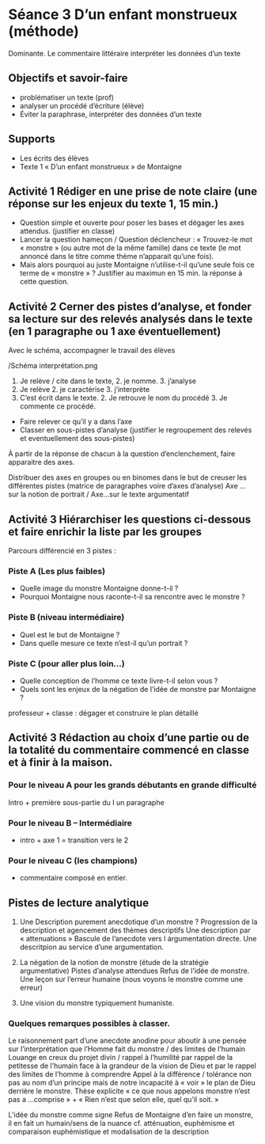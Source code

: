 # Séance 3 D’un enfant monstrueux (méthode)

Dominante. Le commentaire littéraire  interpréter les données d’un texte

## Objectifs et savoir-faire
- problématiser un texte (prof)
- analyser un procédé d’écriture (élève)
- Éviter la paraphrase, interpréter des données d’un texte 

## Supports
- Les écrits des élèves
- Texte 1 « D’un enfant monstrueux » de Montaigne

## Activité 1 Rédiger en une prise de note claire (une réponse sur les enjeux du texte 1, 15 min.)

- Question simple et ouverte pour poser les bases et dégager les axes attendus. (justifier en classe)
 - Lancer la question hameçon / Question déclencheur : « Trouvez-le mot « monstre » (ou autre mot de la même famille) dans ce texte (le mot annoncé dans le titre comme thème n’apparait qu’une fois).
- Mais alors pourquoi au juste Montaigne n’utilise-t-il qu’une seule fois ce terme de « monstre » ? Justifier au maximun en 15 min. la réponse à cette question.
	 
## Activité 2  Cerner des pistes d’analyse, et fonder sa lecture sur des relevés analysés dans le texte (en 1 paragraphe ou 1 axe éventuellement)

Avec le schéma, accompagner le travail des élèves

/Schéma interprétation.png

1. Je relève / cite dans le texte, 2. je nomme. 3. j’analyse
1. Je relève 2. je caractérise 3. j’interprète
1. C’est écrit dans le texte. 2. Je retrouve le nom du procédé 3. Je commente ce procédé. 

- Faire relever ce qu’il y a dans l’axe 
- Classer en sous-pistes d’analyse (justifier le regroupement des relevés et eventuellement des sous-pistes)

À partir de la réponse de chacun à la question d’enclenchement, faire apparaitre des axes.

Distribuer des axes en groupes ou en binomes dans le but de creuser les différentes pistes (matrice de paragraphes voire d’axes d’analyse) 
Axe ... sur la notion de portrait / Axe...sur le texte argumentatif

## Activité 3 Hiérarchiser les questions ci-dessous et faire enrichir la liste par les groupes 

Parcours différencié en 3 pistes : 

### Piste A (Les plus faibles)
- Quelle image du monstre Montaigne donne-t-il ?
- Pourquoi Montaigne nous raconte-t-il sa rencontre avec le monstre ?

### Piste B (niveau intermédiaire)
- Quel est le but de Montaigne ?
- Dans quelle mesure ce texte n’est-il qu’un portrait ?

### Piste C (pour aller plus loin...)
- Quelle conception de l’homme ce texte livre-t-il selon vous ?
- Quels sont les enjeux de la négation de l’idée de monstre par Montaigne ?

 professeur + classe : dégager et construire le plan détaillé

## Activité 3 Rédaction au choix d’une partie ou de la totalité du commentaire commencé en classe et à finir à la maison.

### Pour le niveau A pour les grands débutants en grande difficulté
Intro + première sous-partie du I  un paragraphe 

### Pour le niveau B – Intermédiaire
- intro + axe 1 = transition vers le 2 

### Pour le niveau C (les champions)
- commentaire composé en entier.

## Pistes de lecture analytique

1. Une Description purement anecdotique d’un monstre ?
 Progression de la description et agencement des thèmes descriptifs
Une description par « attenuations »
Bascule de l’anecdote vers l árgumentation directe. Une descritpion au service d’une argumentation.

2. La négation de la notion de monstre (étude de la stratégie argumentative)
Pistes d’analyse attendues
Refus de l’idée de monstre. 
Une leçon sur l’erreur humaine (nous voyons le monstre comme une erreur)

3.    Une vision du monstre typiquement humaniste.

### Quelques remarques possibles à classer.
Le raisonnement part d’une anecdote anodine pour aboutir à une pensée sur l’interprétation que l’Homme fait du monstre / des limites de l’humain
Louange en creux du projet divin / rappel à l’humilité par rappel de la petitesse de l’humain face à la grandeur de la vision de Dieu et par le rappel des limites de l’homme à comprendre 
Appel à la différence / tolérance non pas au nom d’un principe mais de notre incapacité à « voir » le plan de Dieu derrière le monstre.
Thèse explicite « ce que nous appelons monstre n’est pas a ...comprise » + « Rien n’est que selon elle, quel qu’il soit. »

L’idée du monstre comme signe
Refus de  Montaigne d’en faire un monstre, il en fait un humain/sens de la nuance cf. atténuation, euphémisme et comparaison euphémistique et modalisation de la description
